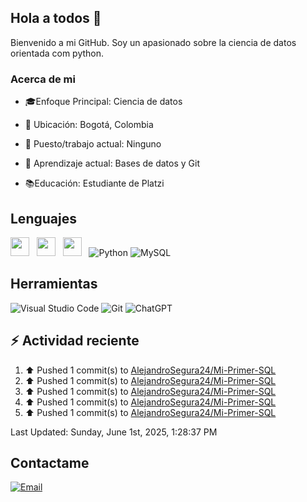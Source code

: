 ## Hola a todos 👋

Bienvenido a mi GitHub. Soy un apasionado sobre la ciencia de datos orientada com python.

### Acerca de mi

* 🎓Enfoque Principal: Ciencia de datos

* 📍 Ubicación: Bogotá, Colombia

* 💼 Puesto/trabajo actual: Ninguno

* 🌱 Aprendizaje actual: Bases de datos y Git

* 📚Educación: Estudiante de Platzi

## Lenguajes

<img style='height: 30px;' src="https://img.shields.io/badge/html5%20-%23e34f26.svg?&style=for-the-badge&logo=html5&logoColor=white"/>&nbsp;&nbsp; <img style='height: 30px;' src="https://img.shields.io/badge/css3%20-%231572B6.svg?&style=for-the-badge&logo=css3&logoColor=white" />&nbsp;&nbsp;
  <img style='height: 30px;' src="https://img.shields.io/badge/JavaScript-323330?style=for-the-badge&logo=javascript&logoColor=F7DF1E" />&nbsp;&nbsp; ![Python](https://img.shields.io/badge/Python-FFD43B?style=for-the-badge&logo=python&logoColor=blue) ![MySQL](https://img.shields.io/badge/MySQL-4479A1?style=for-the-badge&logo=mysql&logoColor=white)

## Herramientas

![Visual Studio Code](https://custom-icon-badges.demolab.com/badge/Visual%20Studio%20Code-0078d7.svg?style=for-the-badge&logo=vsc&logoColor=white) ![Git](https://img.shields.io/badge/GIT-E44C30?style=for-the-badge&logo=git&logoColor=white) ![ChatGPT](https://img.shields.io/badge/ChatGPT-74aa9c?style=for-the-badge&logo=openai&logoColor=white)

## :zap: Actividad reciente
<!--RECENT_ACTIVITY:start-->
1. ⬆️ Pushed 1 commit(s) to [AlejandroSegura24/Mi-Primer-SQL](https://github.com/AlejandroSegura24/Mi-Primer-SQL)<br>
2. ⬆️ Pushed 1 commit(s) to [AlejandroSegura24/Mi-Primer-SQL](https://github.com/AlejandroSegura24/Mi-Primer-SQL)<br>
3. ⬆️ Pushed 1 commit(s) to [AlejandroSegura24/Mi-Primer-SQL](https://github.com/AlejandroSegura24/Mi-Primer-SQL)<br>
4. ⬆️ Pushed 1 commit(s) to [AlejandroSegura24/Mi-Primer-SQL](https://github.com/AlejandroSegura24/Mi-Primer-SQL)<br>
5. ⬆️ Pushed 1 commit(s) to [AlejandroSegura24/Mi-Primer-SQL](https://github.com/AlejandroSegura24/Mi-Primer-SQL)<br>
<!--RECENT_ACTIVITY:end-->
<!--RECENT_ACTIVITY:last_update-->
Last Updated: Sunday, June 1st, 2025, 1:28:37 PM
<!--RECENT_ACTIVITY:last_update_end-->

## Contactame

[![Email](https://img.shields.io/badge/Gmail-D14836?style=for-the-badge&logo=gmail&logoColor=white)](mailto://davidalejandrocmbs@gmail.com)
